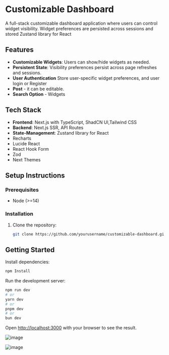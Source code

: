 # Customizable Dashboard

A full-stack customizable dashboard application where users can control widget visibility. Widget preferences are persisted across sessions and stored Zustand library for React

## Features
- **Customizable Widgets**: Users can show/hide widgets as needed.
- **Persistent State**: Visibility preferences persist across page refreshes and sessions.
- **User Authentication**  Store user-specific widget preferences, and user login or Register
- **Post** - it can be editable.
- **Search Option** - Widgets

## Tech Stack
- **Frontend**: Next.js with TypeScript, ShadCN UI,Tailwind CSS
- **Backend**: Next.js SSR, API Routes
- **State-Management**: Zustand library for React
- Recharts
- Lucide React
- React Hook Form
- Zod
- Next Themes

## Setup Instructions

### Prerequisites
- Node (>=14)

### Installation

1. Clone the repository:
   ```bash
   git clone https://github.com/yourusername/customizable-dashboard.git

## Getting Started

Install dependencies:

```bash
npm Install
```

Run the development server:

```bash
npm run dev
# or
yarn dev
# or
pnpm dev
# or
bun dev
```

Open [http://localhost:3000](http://localhost:3000) with your browser to see the result.

![image](https://github.com/user-attachments/assets/cef82412-831a-4e21-a575-9d9bbb43a89f)

![image](https://github.com/user-attachments/assets/821a81f6-47d2-4181-a0c2-31cdbc35dc0e)


   

